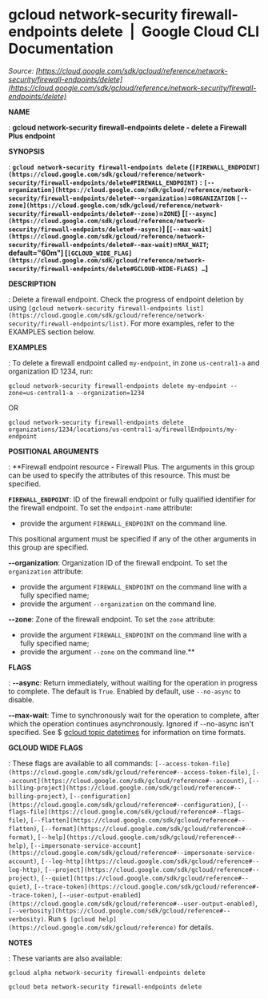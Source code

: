 # gcloud network-security firewall-endpoints delete  |  Google Cloud CLI Documentation

*Source: [https://cloud.google.com/sdk/gcloud/reference/network-security/firewall-endpoints/delete](https://cloud.google.com/sdk/gcloud/reference/network-security/firewall-endpoints/delete)*

**NAME**

: **gcloud network-security firewall-endpoints delete - delete a Firewall Plus endpoint**

**SYNOPSIS**

: **`gcloud network-security firewall-endpoints delete` (`[FIREWALL_ENDPOINT](https://cloud.google.com/sdk/gcloud/reference/network-security/firewall-endpoints/delete#FIREWALL_ENDPOINT)` : `[--organization](https://cloud.google.com/sdk/gcloud/reference/network-security/firewall-endpoints/delete#--organization)`=`ORGANIZATION` `[--zone](https://cloud.google.com/sdk/gcloud/reference/network-security/firewall-endpoints/delete#--zone)`=`ZONE`) [`[--async](https://cloud.google.com/sdk/gcloud/reference/network-security/firewall-endpoints/delete#--async)`] [`[--max-wait](https://cloud.google.com/sdk/gcloud/reference/network-security/firewall-endpoints/delete#--max-wait)`=`MAX_WAIT`; default="60m"] [`[GCLOUD_WIDE_FLAG](https://cloud.google.com/sdk/gcloud/reference/network-security/firewall-endpoints/delete#GCLOUD-WIDE-FLAGS) …`]**

**DESCRIPTION**

: Delete a firewall endpoint. Check the progress of endpoint deletion by using
`[gcloud
network-security firewall-endpoints list](https://cloud.google.com/sdk/gcloud/reference/network-security/firewall-endpoints/list)`.
For more examples, refer to the EXAMPLES section below.

**EXAMPLES**

: To delete a firewall endpoint called `my-endpoint`, in zone
`us-central1-a` and organization ID 1234, run:

```
gcloud network-security firewall-endpoints delete my-endpoint --zone=us-central1-a --organization=1234
```

OR

```
gcloud network-security firewall-endpoints delete organizations/1234/locations/us-central1-a/firewallEndpoints/my-endpoint
```

**POSITIONAL ARGUMENTS**

: **Firewall endpoint resource - Firewall Plus. The arguments in this group can be
used to specify the attributes of this resource.
This must be specified.

**`FIREWALL_ENDPOINT`**:
ID of the firewall endpoint or fully qualified identifier for the firewall
endpoint.
To set the `endpoint-name` attribute:

- provide the argument `FIREWALL_ENDPOINT` on the command line.

This positional argument must be specified if any of the other arguments in this
group are specified.

**--organization**:
Organization ID of the firewall endpoint.
To set the `organization` attribute:

- provide the argument `FIREWALL_ENDPOINT` on the command line with a
fully specified name;
- provide the argument `--organization` on the command line.

**--zone**:
Zone of the firewall endpoint.
To set the `zone` attribute:

- provide the argument `FIREWALL_ENDPOINT` on the command line with a
fully specified name;
- provide the argument `--zone` on the command line.**

**FLAGS**

: **--async**:
Return immediately, without waiting for the operation in progress to complete.
The default is `True`. Enabled by default, use
`--no-async` to disable.

**--max-wait**:
Time to synchronously wait for the operation to complete, after which the
operation continues asynchronously. Ignored if --no-async isn't specified. See $
[gcloud topic datetimes](https://cloud.google.com/sdk/gcloud/reference/topic/datetimes) for
information on time formats.

**GCLOUD WIDE FLAGS**

: These flags are available to all commands: `[--access-token-file](https://cloud.google.com/sdk/gcloud/reference#--access-token-file)`,
`[--account](https://cloud.google.com/sdk/gcloud/reference#--account)`, `[--billing-project](https://cloud.google.com/sdk/gcloud/reference#--billing-project)`,
`[--configuration](https://cloud.google.com/sdk/gcloud/reference#--configuration)`,
`[--flags-file](https://cloud.google.com/sdk/gcloud/reference#--flags-file)`,
`[--flatten](https://cloud.google.com/sdk/gcloud/reference#--flatten)`, `[--format](https://cloud.google.com/sdk/gcloud/reference#--format)`, `[--help](https://cloud.google.com/sdk/gcloud/reference#--help)`, `[--impersonate-service-account](https://cloud.google.com/sdk/gcloud/reference#--impersonate-service-account)`,
`[--log-http](https://cloud.google.com/sdk/gcloud/reference#--log-http)`,
`[--project](https://cloud.google.com/sdk/gcloud/reference#--project)`, `[--quiet](https://cloud.google.com/sdk/gcloud/reference#--quiet)`, `[--trace-token](https://cloud.google.com/sdk/gcloud/reference#--trace-token)`, `[--user-output-enabled](https://cloud.google.com/sdk/gcloud/reference#--user-output-enabled)`,
`[--verbosity](https://cloud.google.com/sdk/gcloud/reference#--verbosity)`.
Run `$ [gcloud help](https://cloud.google.com/sdk/gcloud/reference)` for details.

**NOTES**

: These variants are also available:

```
gcloud alpha network-security firewall-endpoints delete
```

```
gcloud beta network-security firewall-endpoints delete
```